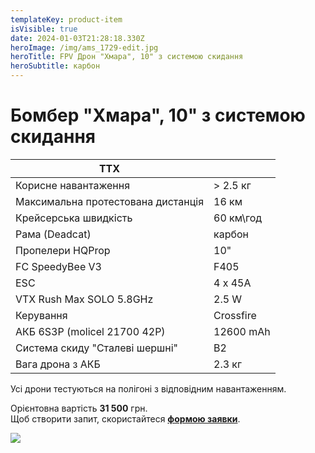 ```yaml
---
templateKey: product-item
isVisible: true
date: 2024-01-03T21:28:18.330Z
heroImage: /img/ams_1729-edit.jpg
heroTitle: FPV Дрон "Хмара", 10" з системою скидання
heroSubtitle: карбон
---
```

# Бомбер "Хмара", 10" з системою скидання

| **ТТХ**                            |           |
| ---------------------------------- | --------- |
| Корисне навантаження               |  > 2.5 кг |
| Максимальна протестована дистанція | 16 км     |
| Крейсерська швидкість              | 60 км\год |
| ﻿Рама (Deadcat)                     | карбон    |
| Пропелери HQProp                   | 10"       |
| FC SpeedyBee V3                    | F405      |
| ESC                                | 4 x 45A   |
| VTX Rush Max SOLO 5.8GHz           | 2.5 W     |
| ﻿Керування                          | Crossfire |
| АКБ 6S3P (molicel 21700 42P)       | 12600 mAh |
| Система скиду "Cталеві шершні"     | B2        |
| Вага дрона з АКБ                   | 2.3 кг    |

Усі дрони тестуються на полігоні з відповідним навантаженням.

Орієнтовна вартість **31 500** грн.\
Щоб створити запит, скористайтеся <a href="https://docs.google.com/forms/d/e/1FAIpQLSflTILqQ9CENT9xGsnn4Ke6l-D-2m2yaclV2jH2pzXmjGk51w/viewform" target="_blank" rel="noopener noreferrer">**формою заявки**</a>.

![](/img/ams_1735-edit.jpg)